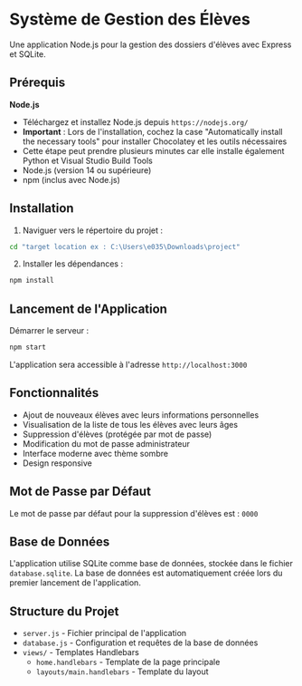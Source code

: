 # Système de Gestion des Élèves

Une application Node.js pour la gestion des dossiers d'élèves avec Express et SQLite.

## Prérequis

**Node.js**
- Téléchargez et installez Node.js depuis `https://nodejs.org/`
- **Important** : Lors de l'installation, cochez la case "Automatically install the necessary tools" pour installer Chocolatey et les outils nécessaires
- Cette étape peut prendre plusieurs minutes car elle installe également Python et Visual Studio Build Tools
- Node.js (version 14 ou supérieure)
- npm (inclus avec Node.js)


## Installation

1. Naviguer vers le répertoire du projet :
```bash
cd "target location ex : C:\Users\e035\Downloads\project"
```

2. Installer les dépendances :
```bash
npm install
```

## Lancement de l'Application

Démarrer le serveur :
```bash
npm start
```

L'application sera accessible à l'adresse `http://localhost:3000`

## Fonctionnalités

- Ajout de nouveaux élèves avec leurs informations personnelles
- Visualisation de la liste de tous les élèves avec leurs âges
- Suppression d'élèves (protégée par mot de passe)
- Modification du mot de passe administrateur
- Interface moderne avec thème sombre
- Design responsive

## Mot de Passe par Défaut

Le mot de passe par défaut pour la suppression d'élèves est : `0000`

## Base de Données

L'application utilise SQLite comme base de données, stockée dans le fichier `database.sqlite`. La base de données est automatiquement créée lors du premier lancement de l'application.

## Structure du Projet

- `server.js` - Fichier principal de l'application
- `database.js` - Configuration et requêtes de la base de données
- `views/` - Templates Handlebars
  - `home.handlebars` - Template de la page principale
  - `layouts/main.handlebars` - Template du layout